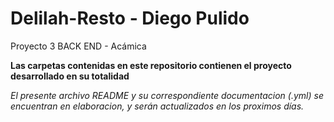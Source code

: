 # Delilah-Resto - Diego Pulido
Proyecto 3 BACK END - Acámica

**Las carpetas contenidas en este repositorio contienen el proyecto desarrollado en su totalidad**

*El presente archivo README y su correspondiente documentacion (.yml) se encuentran en elaboracion, y serán actualizados en los proximos días.*